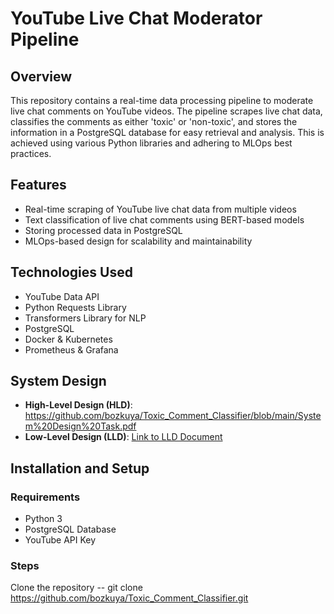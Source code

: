 # YouTube Live Chat Moderator Pipeline

## Overview

This repository contains a real-time data processing pipeline to moderate live chat comments on YouTube videos. The pipeline scrapes live chat data, classifies the comments as either 'toxic' or 'non-toxic', and stores the information in a PostgreSQL database for easy retrieval and analysis. This is achieved using various Python libraries and adhering to MLOps best practices.

## Features

- Real-time scraping of YouTube live chat data from multiple videos
- Text classification of live chat comments using BERT-based models
- Storing processed data in PostgreSQL
- MLOps-based design for scalability and maintainability

## Technologies Used

- YouTube Data API
- Python Requests Library
- Transformers Library for NLP
- PostgreSQL
- Docker & Kubernetes
- Prometheus & Grafana

## System Design

- **High-Level Design (HLD)**: https://github.com/bozkuya/Toxic_Comment_Classifier/blob/main/System%20Design%20Task.pdf
- **Low-Level Design (LLD)**: [Link to LLD Document](./docs/LLD.md)

## Installation and Setup

### Requirements

- Python 3
- PostgreSQL Database
- YouTube API Key

### Steps

Clone the repository
-- git clone https://github.com/bozkuya/Toxic_Comment_Classifier.git
